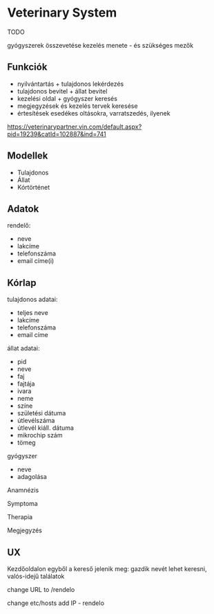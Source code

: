 # Veterinary System

TODO

gyógyszerek összevetése
kezelés menete - és szükséges mezők

## Funkciók

- nyilvántartás + tulajdonos lekérdezés
- tulajdonos bevitel + állat bevitel
- kezelési oldal + gyógyszer keresés
- megjegyzések és kezelés tervek keresése
- értesítések esedékes oltásokra, varratszedés, ilyenek

https://veterinarypartner.vin.com/default.aspx?pid=19239&catId=102887&ind=741

## Modellek

- Tulajdonos
- Állat
- Kórtörténet

## Adatok

rendelő:
- neve
- lakcíme
- telefonszáma
- email címe(i)

## Kórlap

tulajdonos adatai:
- teljes neve
- lakcíme
- telefonszáma
- email címe

állat adatai:
- pid
- neve
- faj
- fajtája
- ivara
- neme
- színe
- születési dátuma
- útlevélszáma
- útlevél kiáll. dátuma
- mikrochip szám
- tömeg

gyógyszer
- neve
- adagolása

Anamnézis

Symptoma

Therapia

Megjegyzés

## UX

Kezdőoldalon egyből a kereső jelenik meg:
gazdik nevét lehet keresni, valós-idejű találatok

change URL to /rendelo

change etc/hosts
add IP - rendelo